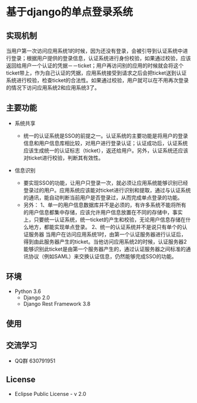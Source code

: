 
# 基于django的单点登录系统

## 实现机制
  当用户第一次访问应用系统1的时候，因为还没有登录，会被引导到认证系统中进行登录；根据用户提供的登录信息，认证系统进行身份校验，如果通过校验，应该返回给用户一个认证的凭据－－ticket；用户再访问别的应用的时候就会将这个ticket带上，作为自己认证的凭据，应用系统接受到请求之后会把ticket送到认证系统进行校验，检查ticket的合法性。如果通过校验，用户就可以在不用再次登录的情况下访问应用系统2和应用系统3了。


## 主要功能
- 系统共享
    - 统一的认证系统是SSO的前提之一。认证系统的主要功能是将用户的登录信息和用户信息库相比较，对用户进行登录认证；认证成功后，认证系统应该生成统一的认证标志（ticket），返还给用户。另外，认证系统还应该对ticket进行校验，判断其有效性。

- 信息识别
    - 要实现SSO的功能，让用户只登录一次，就必须让应用系统能够识别已经登录过的用户。应用系统应该能对ticket进行识别和提取，通过与认证系统的通讯，能自动判断当前用户是否登录过，从而完成单点登录的功能。
    - 另外：
        1、单一的用户信息数据库并不是必须的，有许多系统不能将所有的用户信息都集中存储，应该允许用户信息放置在不同的存储中，事实上，只要统一认证系统，统一ticket的产生和校验，无论用户信息存储在什么地方，都能实现单点登录。
        2、统一的认证系统并不是说只有单个的认证服务器
当用户在访问应用系统1时，由第一个认证服务器进行认证后，得到由此服务器产生的ticket。当他访问应用系统2的时候，认证服务器2能够识别此ticket是由第一个服务器产生的，通过认证服务器之间标准的通讯协议（例如SAML）来交换认证信息，仍然能够完成SSO的功能。


## 环境

- Python 3.6
    - Django 2.0
    - Django Rest Framework 3.8

## 使用


## 交流学习
- QQ群 630791951

## License

- Eclipse Public License - v 2.0

